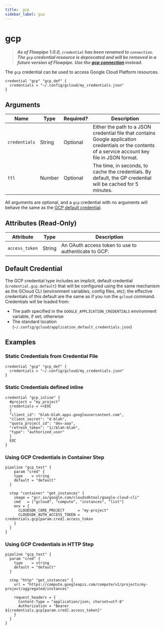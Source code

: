 ```yaml
---
title:  gcp
sidebar_label: gcp
---
```


# gcp

> ***As of Flowpipe 1.0.0, `credential` has been renamed to `connection`.  The `gcp` credential resource is deprecated and will be removed in a future version of Flowpipe. Use the [gcp connection](/docs/reference/config-files/connection/gcp) instead.***

The `gcp` credential can be used to access Google Cloud Platform resources.

```hcl
credential "gcp" "gcp_def" {
  credentials = "~/.config/gcloud/my_credentials.json"
}
```

## Arguments

| Name            | Type    | Required?| Description
|-----------------|---------|----------|-------------------
| `credentials`   |  String | Optional | Either the path to a JSON credential file that contains Google application credentials or the contents of a service account key file in JSON format.
| `ttl`           |  Number | Optional | The time, in seconds, to cache the credentials. By default, the GP credential will be cached for 5 minutes.

All arguments are optional, and a `gcp` credential with no arguments will behave the same as the [GCP default credential](#default-credential).

## Attributes (Read-Only)

| Attribute       | Type    | Description
|-----------------|---------|-----------------
| `access_token`  |  String | An OAuth access token to use to authenticate to GCP.

## Default Credential

The GCP credential type includes an implicit, default credential (`credential.gcp.default`) that will be configured using the same mechanism as the GCloud CLI (environment variables, config files, etc); the effective credentials of this default are the same as if you run the `gcloud` command. Credentials will be loaded from:

- The path specified in the `GOOGLE_APPLICATION_CREDENTIALS` environment variable, if set; otherwise
- The standard location (`~/.config/gcloud/application_default_credentials.json`)

## Examples

### Static Credentials from Credential File

```hcl
credential "gcp" "gcp_def" {
  credentials = "~/.config/gcloud/my_credentials.json"
}
```

### Static Credentials defined inline

```hcl
credential "gcp_inline" {
  #project = "my_project"
  credentials = <<EOC
  {
  "client_id": "blah-blah.apps.googleusercontent.com",
  "client_secret": "d-blah",
  "quota_project_id": "dev-aaa",
  "refresh_token": "1//blah-blah",
  "type": "authorized_user"
  } 
  EOC
}
```

### Using GCP Credentials in Container Step

```hcl
pipeline "gcp_test" {
    param "cred" {
    type    = string
    default = "default"
  }

  step "container" "get_instances" {
    image = "gcr.io/google.com/cloudsdktool/google-cloud-cli"
    cmd   = ["gcloud", "compute", "instances", "list"]
    env = {
      CLOUDSDK_CORE_PROJECT      = "my-project"
      CLOUDSDK_AUTH_ACCESS_TOKEN = credentials.gcp[param.cred].access_token
    }
  }
}
```

### Using GCP Credentials in HTTP Step

```hcl
pipeline "gcp_test" {
  param "cred" {
    type    = string
    default = "default"
  }

  step "http" "get_instances" {
    url = "https://compute.googleapis.com/compute/v1/projects/my-project/aggregated/instances"
    
    request_headers = {
      Content-Type = "application/json; charset=utf-8"
      Authorization = "Bearer ${credentials.gcp[param.cred].access_token}"
    }
  }
}
```
